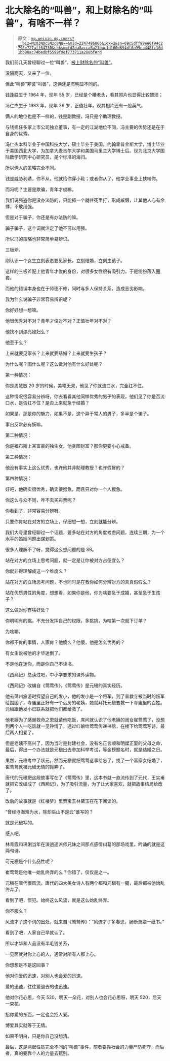 # 北大除名的“叫兽”，和上财除名的“叫兽”，有啥不一样？

> 原文：[`mp.weixin.qq.com/s?__biz=MzU3NDc5Nzc0NQ==&mid=2247486066&idx=2&sn=69c5dff98ee0f94c2795e727aff64730&chksm=fd2da8acca5a21bac1d160d694df0a99ea448fc16d1bb88ac74bedbf5599f9ef773711a288bf#rd`](http://mp.weixin.qq.com/s?__biz=MzU3NDc5Nzc0NQ==&mid=2247486066&idx=2&sn=69c5dff98ee0f94c2795e727aff64730&chksm=fd2da8acca5a21bac1d160d694df0a99ea448fc16d1bb88ac74bedbf5599f9ef773711a288bf#rd)

我们前几天曾经聊过一位“叫兽”，[被上财除名的“叫兽”](http://mp.weixin.qq.com/s?__biz=MzU3NDc5Nzc0NQ==&mid=2247486027&idx=1&sn=cdc46097751e3631425e07fba5128a36&chksm=fd2da895ca5a2183a875bdfa68579ebc4c60512865cb363f3e31cb153600eb9be97f49e8e201&scene=21#wechat_redirect)。

没隔两天，又来了一位。

但此“叫兽”非彼“叫兽”，这俩还是有明显不同的。

钱逢胜生于 1964 年，现年 55 岁，已经是个糟老头，看其照片也显得比较猥琐；

冯仁杰生于 1983 年，现年 36 岁，正值壮年，观其相片还有一股英气。

俩人的地位也是不一样的，钱是副教授，冯只是个助理教授。

与钱担任多家上市公司独立董事，有一定的江湖地位不同，冯主要的优势还是在于自身的优秀。

冯仁杰本科毕业于中国科技大学，硕士毕业于美国，约翰霍普金斯大学，博士毕业于美国西北大学，为加拿大麦吉尔大学和美国马里兰大学博士后。现为北京大学国际数学研究中心研究员，是个标准的海归。

所以俩人的策略完全不同。

钱是威胁利诱，你不从，他就给你穿小鞋；或者你从了，他学业事业上扶植你。

而冯呢？主要是欺骗，青年才俊嘛。

我们说强盗你是没办法防的，只能抓一个就往死里打，形成威慑，让其他人心有余悸，不敢用强。

但是对于骗子，你还是有办法防的嘛。

骗子骗子，这个词就注定了他不可以用强。

所以冯的策略也非常简单易辨识。

三板斧。

刚认识一个女生立刻表态要见家长，立刻结婚，立刻生孩子。

这样的三板斧配上他青年才俊的身份，对很多女性很有吸引力，于是纷纷落入圈套。

而他的错误本身也在于师德不修，同时与多人保持关系，造成恶劣影响。

我为什么说骗子非常容易辨识呢？

你好好想一想嘛。

他很优秀对不对？青年才俊对不对？正值壮年对不对？

他找不到漂亮媳妇么？

他至于么？

上来就要见家长？上来就要结婚？上来就要生孩子？

为什么呢？图什么呢？这么做对他有什么好处呢？

第一种情况：

你是周慧敏 20 岁的时候，美艳无双，他见了你就流口水，完全扛不住。

这种情况很容易分辨呀，你去看看其他同样优秀的男子的表现，他们见了你是否流口水，是否扛不住？是否上来就急于结婚？

如果是，那是你的魅力，如果不是，这个异于常人的男子，多半是个骗子。

事出反常必有妖嘛。

第二种情况：

你是福布斯上某富豪的独生女，他贪图财富？那你更要小心戒备。

第三种情况：

他没有事实上这么优秀，也许他并非助理教授？也许假冒的？

第四种情况：

好吧，他确实很优秀，确实很猴急，而且只对你一个人猴急。

你这么与众不同，咋不去买彩票呢？

你看到了，非常容易分辨呀。

只要你肯站在对方的立场上，仔细想一想，立刻就能分辨。

我们大号里曾经聊过一个话题，要多站在对方的角度考虑问题，连续三期，为一个水手的婚姻问题出谋划策。

很多人理解不了呀，觉得这么想问题的是 SB。

站在对方的立场上思考问题，就一定是让你被对方占便宜么？

你就非得理解成这一个维度么？

站在对方的立场思考问题，不也同时是在教你如何分辨对方的真真假假么？

站在优质男性的角度，想想看，如果你是他，你为啥要急于成婚，甚至急于生孩子？

这么做对你有啥好处？

你明明有的挑，不充分发挥自己的权限，多挑挑，为啥第一次就下订单？

为啥嘛。

你都不肯的事情，人家肯？他傻么？他傻，他是怎么优秀的？

有女生说被他的才华迷倒了。

不是他在迷你，而是你自己不读书。

《西厢记》总读过吧，中小学要求的课外读物。

《西厢记》改编自《莺莺传》，《莺莺传》是元稹的真实经历。

他去蒲州旅游时探望自己的发小，他的发小是一个将军，到了普救寺被当时的叛军给围困了，寺庙里正好有一个远房的老姨，她就拜托元稹要救一下寺庙里的百姓。元稹跟他发小已联系就把他们都给救了。

他老姨为了感谢救命之恩就请他吃饭，席间就认识了他老姨的闺女崔莺莺了，没想到两个人一吃饭就一见钟情了，通过红娘给莺莺传递书信，在楼下给莺莺写诗，最后两人相爱了。

但是老姨不高兴了，因为当时是封建社会，没有名正言顺和明媒正娶的父母之命，最后，得出一个办法就是元稹出去参加科举考试，等金榜题名时，就是结婚之日。

果然，元稹考中了状元，然而元稹就把莺莺这事给忘了，找了一个富家女结婚了，崔莺莺就被元稹无情的抛弃了。

唐代的元稹把这段故事写在了《莺莺传》里，这本书就一直流传到了元代，王实甫就把它改编成了《西厢记》，为了吸引流量，为了让大家喜欢，就把故事结局给改了。

改后的故事就是《红楼梦》里贾宝玉林黛玉在花下阅读的。

“曾经沧海难为水，除却巫山不是云”谁写的？

就是元稹写的。

感人吧。

林青霞和巩俐当年在演逍遥派师兄妹之间那点感情纠葛的那场戏里，吟诵的就是这两句诗。

可元稹是个什么品性呢？

崔莺莺是他唯一始乱终弃的么？你错了，仅仅是之一。

元稹在唐代很风流，唐代的四大美女诗人有两个都和元稹有一腿，最后都被他始乱终弃了。

看到了吧，惯犯。始终这么风流，就是这么始乱终弃。

你不服么？

风流才子这个词的出处，就来自《莺莺传》：“风流才子多春思，肠断萧娘一纸书。”

看到了吧，人家自己早就认了。

所以才华和人品没有半毛钱关系，

一见面就对你上心的人，通常对所有人都上心。

你想想是不是这回事？

他对你爱的迅速，对别人也会爱的迅速。

爱的迅速，往往爱退去的也迅速。

他对你花心思，今天 520，明天一朵花，对别人也会花心思呀，明天 520，后天一束花。

招你爱的东西，一定也会招人爱。

博爱其实就等于无情。

如果不明白，只是你自己没想清。

最后，这是两起性质完全不同的“叫兽”事件，前者要靠社会的力量严防死守，而后者，真的要靠个人的力量去甄别。